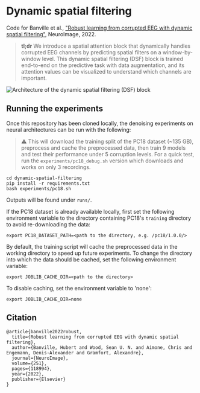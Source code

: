 # Dynamic spatial filtering

Code for Banville et al., ["Robust learning from corrupted EEG with dynamic spatial filtering"](https://www.sciencedirect.com/science/article/pii/S1053811922001239), NeuroImage, 2022.

> **tl;dr**
We introduce a spatial attention block that dynamically handles corrupted EEG channels by predicting spatial filters on a window-by-window level. This dynamic spatial filtering (DSF) block is trained end-to-end on the predictive task with data augmentation, and its attention values can be visualized to understand which channels are important.

![Architecture of the dynamic spatial filtering (DSF) block](./imgs/dsf_arch.png)

## Running the experiments

Once this repository has been cloned locally, the denoising experiments on neural architectures can be run with the following:
> :warning: This will download the training split of the PC18 dataset (~135 GB), preprocess and cache the preprocessed data, then train 9 models and test their performance under 5 corruption levels. For a quick test, run the `experiments/pc18_debug.sh` version which downloads and works on only 3 recordings.

```
cd dynamic-spatial-filtering
pip install -r requirements.txt
bash experiments/pc18.sh
```

Outputs will be found under `runs/`.

If the PC18 dataset is already available locally, first set the following environment variable to the directory containing PC18's `training` directory to avoid re-downloading the data:
```
export PC18_DATASET_PATH=<path to the directory, e.g. /pc18/1.0.0/>
```

By default, the training script will cache the preprocessed data in the working directory to speed up future experiments. To change the directory into which the data should be cached, set the following environment variable:
```
export JOBLIB_CACHE_DIR=<path to the directory>
```
To disable caching, set the environment variable to 'none':
```
export JOBLIB_CACHE_DIR=none
```

## Citation

```
@article{banville2022robust,
  title={Robust learning from corrupted EEG with dynamic spatial filtering},
  author={Banville, Hubert and Wood, Sean U. N. and Aimone, Chris and Engemann, Denis-Alexander and Gramfort, Alexandre},
  journal={NeuroImage},
  volume={251},
  pages={118994},
  year={2022},
  publisher={Elsevier}
}
```
